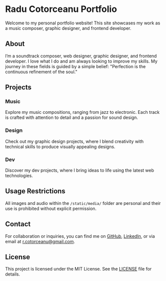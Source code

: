 # Radu Cotorceanu Portfolio

Welcome to my personal portfolio website! This site showcases my work as a music composer, graphic designer, and frontend developer.

## About

I’m a soundtrack composer, web designer, graphic designer, and frontend developer. I love what I do and am always looking to improve my skills. My journey in these fields is guided by a simple belief: "Perfection is the continuous refinement of the soul."

## Projects

### Music
Explore my music compositions, ranging from jazz to electronic. Each track is crafted with attention to detail and a passion for sound design.

### Design
Check out my graphic design projects, where I blend creativity with technical skills to produce visually appealing designs.

### Dev
Discover my dev projects, where I bring ideas to life using the latest web technologies.

## Usage Restrictions

All images and audio within the `/static/media/` folder are personal and their use is prohibited without explicit permission.

## Contact

For collaboration or inquiries, you can find me on [GitHub](https://github.com/RaduCot), [LinkedIn](https://www.linkedin.com/in/radu-cotorceanu-7671bb26a/), or via email at r.cotorceanu@gmail.com.

## License

This project is licensed under the MIT License. See the [LICENSE](LICENSE) file for details.